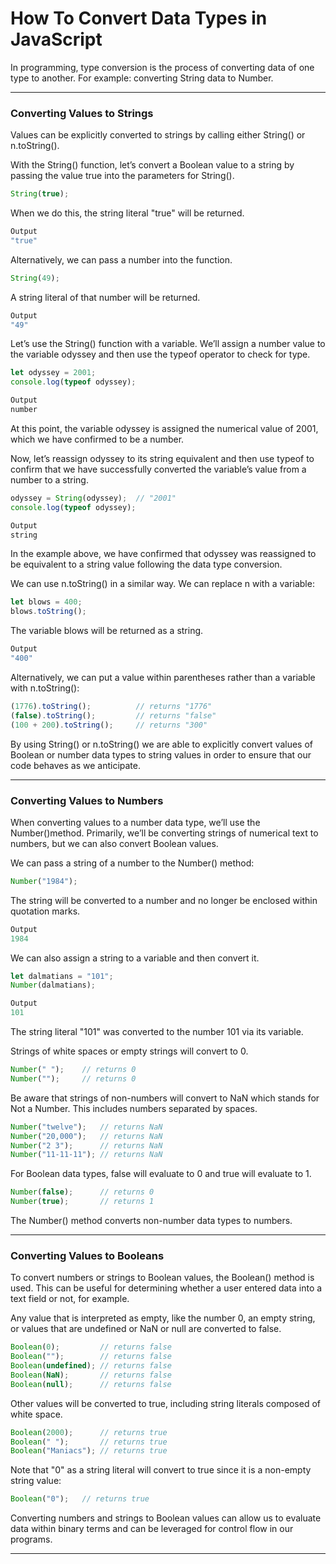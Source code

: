 # How To Convert Data Types in JavaScript
In programming, type conversion is the process of converting data of one type to another. For example: converting String data to Number.

***

### Converting Values to Strings
Values can be explicitly converted to strings by calling either String() or n.toString().

With the String() function, let’s convert a Boolean value to a string by passing the value true into the parameters for String().

```js
String(true);
```

When we do this, the string literal "true" will be returned.

```js
Output
"true"
```

Alternatively, we can pass a number into the function.

```js
String(49);
```

A string literal of that number will be returned.

```js
Output
"49"
```

Let’s use the String() function with a variable. We’ll assign a number value to the variable odyssey and then use the typeof operator to check for type.

```js
let odyssey = 2001;
console.log(typeof odyssey);
```

```js
Output
number
```

At this point, the variable odyssey is assigned the numerical value of 2001, which we have confirmed to be a number.

Now, let’s reassign odyssey to its string equivalent and then use typeof to confirm that we have successfully converted the variable’s value from a number to a string.

```js
odyssey = String(odyssey);	// "2001"
console.log(typeof odyssey);
```

```js
Output
string
```

In the example above, we have confirmed that odyssey was reassigned to be equivalent to a string value following the data type conversion.

We can use n.toString() in a similar way. We can replace n with a variable:

```js
let blows = 400;
blows.toString();
```

The variable blows will be returned as a string.

```js
Output
"400"
```

Alternatively, we can put a value within parentheses rather than a variable with n.toString():

```js
(1776).toString();			// returns "1776"
(false).toString();			// returns "false"
(100 + 200).toString();		// returns "300"
```

By using String() or n.toString() we are able to explicitly convert values of Boolean or number data types to string values in order to ensure that our code behaves as we anticipate.

***

### Converting Values to Numbers
When converting values to a number data type, we’ll use the Number()method. Primarily, we’ll be converting strings of numerical text to numbers, but we can also convert Boolean values.

We can pass a string of a number to the Number() method:

```js
Number("1984");
```

The string will be converted to a number and no longer be enclosed within quotation marks.

```js
Output
1984
```

We can also assign a string to a variable and then convert it.

```js
let dalmatians = "101";
Number(dalmatians);
```

```js
Output
101
```

The string literal "101" was converted to the number 101 via its variable.

Strings of white spaces or empty strings will convert to 0.

```js
Number(" ");	// returns 0
Number("");		// returns 0
```

Be aware that strings of non-numbers will convert to NaN which stands for Not a Number. This includes numbers separated by spaces.

```js
Number("twelve");	// returns NaN
Number("20,000");	// returns NaN
Number("2 3");		// returns NaN
Number("11-11-11");	// returns NaN
```

For Boolean data types, false will evaluate to 0 and true will evaluate to 1.

```js
Number(false);		// returns 0
Number(true);		// returns 1
```

The Number() method converts non-number data types to numbers.

***

### Converting Values to Booleans
To convert numbers or strings to Boolean values, the Boolean() method is used. This can be useful for determining whether a user entered data into a text field or not, for example.

Any value that is interpreted as empty, like the number 0, an empty string, or values that are undefined or NaN or null are converted to false.

```js
Boolean(0);			// returns false
Boolean("");		// returns false
Boolean(undefined);	// returns false
Boolean(NaN);		// returns false
Boolean(null);		// returns false
```

Other values will be converted to true, including string literals composed of white space.

```js
Boolean(2000);		// returns true
Boolean(" ");		// returns true
Boolean("Maniacs");	// returns true
```

Note that "0" as a string literal will convert to true since it is a non-empty string value:

```js
Boolean("0");	// returns true
```

Converting numbers and strings to Boolean values can allow us to evaluate data within binary terms and can be leveraged for control flow in our programs.

***
